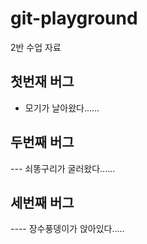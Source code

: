 # git-playground
2반 수업 자료

## 첫번재 버그
- 모기가 날아왔다......

## 두번째 버그
--- 쇠똥구리가 굴러왔다......

## 세번째 버그
---- 장수풍뎅이가 앉아있다.....